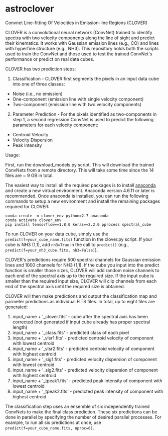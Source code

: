 # astroclover
Convnet Line-fitting Of Velocities in Emission-line Regions (CLOVER)

CLOVER is a convolutional neural network (ConvNet) trained to identify spectra with two velocity components along the line of sight and predict their kinematics.  It works with Gaussian emission lines (e.g., CO) and lines with hyperfine structure (e.g., NH3).  This repository holds both the scripts used to train the ConvNet and those used to test the trained ConvNet's performance or predict on real data cubes. 

CLOVER has two prediction steps:

1) Classification - CLOVER first segments the pixels in an input data cube into one of three classes:
 - Noise (i.e., no emission)
 - One-component (emission line with single velocity component)
 - Two-component (emission line with two velocity components)

2) Parameter Prediction - For the pixels identified as two-components in step 1, a second regression ConvNet is used to predict the following parameters for each velocity component:
 - Centroid Velocity
 - Velocity Dispersion
 - Peak Intensity

Usage:

First, run the download_models.py script.  This will download the trained ConvNets from a remote directory.  This will take some time since the 14 files are ~ 9 GB in total.

The easiest way to install all the required packages is to install [anaconda](https://www.anaconda.com/distribution/) and create a new virtual environment. Anaconda version 4.6.11 or later is recommended.  Once anaconda is installed, you can run the following commands to setup a new environment and install the remaining packages required for CLOVER:

```
conda create -n clover_env python=2.7 anaconda
conda activate clover_env
pip install tensorflow==1.8.0 keras==2.2.0 pprocess spectral_cube
```

To run CLOVER on your data cube, simply use the `predict(f=your_cube_name.fits)` function in the clover.py script. If your cube is NH3 (1,1), add `nh3=True` in the call to `predict()` (e.g., `predict(f=your_nh3_cube.fits, nh3=False)`).

CLOVER's predictions require 500 spectral channels for Gaussian emission lines and 1000 channels for NH3 (1,1).  If the cube you input into the predict function is smaller those sizes, CLOVER will add random noise channels to each end of the spectral axis up to the required size.  If the input cube is smaller than the required input size, CLOVER will clip channels from each end of the spectral axis until the required size is obtained.

CLOVER will then make predictions and output the classification map and parmeter predictions as individual FITS files.  In total, up to eight files are generated:
1. input_name + '_clover.fits' - cube after the spectral axis has been corrected (not generated if input cube already has proper spectral length)
2. input_name + '_class.fits' - predicted class of each pixel
3. input_name + '_vlsr1.fits' - predicted centroid velocity of component with lowest centroid
4. input_name + '_vlsr2.fits' - predicted centroid velocity of component with highest centroid
5. input_name + '_sig1.fits' - predicted velocity dispersion of component with lowest centroid
6. input_name + '_sig2.fits' - predicted velocity dispersion of component with highest centroid
7. input_name + '_tpeak1.fits' - predicted peak intensity of component with lowest centroid
8. input_name + '_tpeak2.fits' - predicted peak intensity of component with highest centroid

The classification step uses an ensemble of six independently trained ConvNets to make the final class prediction.  These six predictions can be done in parallel by specifying the number of desired parallel processes.  For example, to run all six predictions at once, use `predict(f=your_cube_name.fits, nproc=6)`.  
